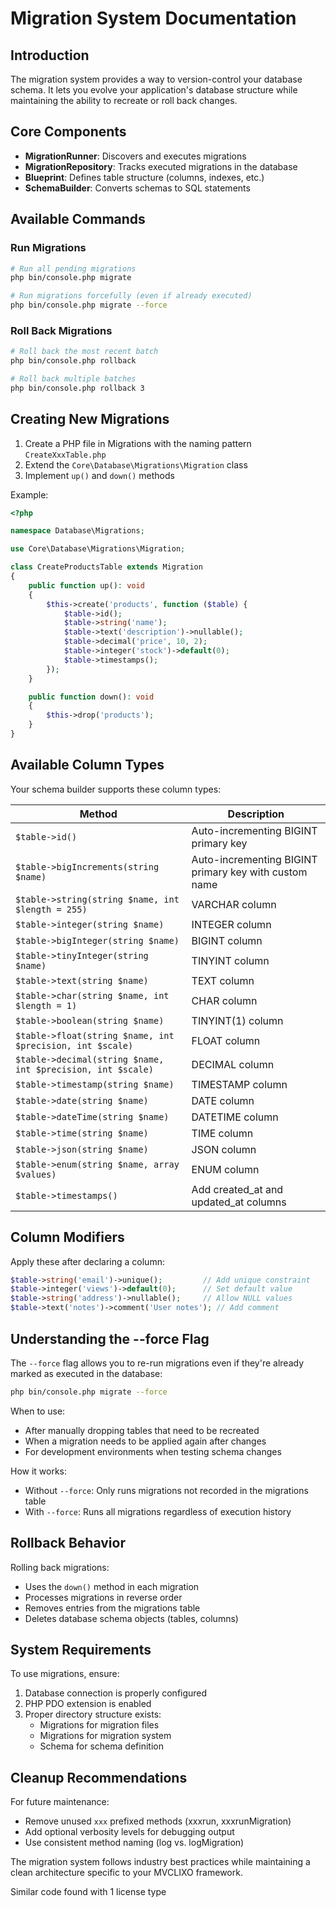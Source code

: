# Migration System Documentation

## Introduction
The migration system provides a way to version-control your database schema. It lets you evolve your application's database structure while maintaining the ability to recreate or roll back changes.

## Core Components

- **MigrationRunner**: Discovers and executes migrations
- **MigrationRepository**: Tracks executed migrations in the database
- **Blueprint**: Defines table structure (columns, indexes, etc.)
- **SchemaBuilder**: Converts schemas to SQL statements

## Available Commands

### Run Migrations
```bash
# Run all pending migrations
php bin/console.php migrate

# Run migrations forcefully (even if already executed)
php bin/console.php migrate --force
```

### Roll Back Migrations
```bash
# Roll back the most recent batch
php bin/console.php rollback

# Roll back multiple batches
php bin/console.php rollback 3
```

## Creating New Migrations

1. Create a PHP file in Migrations with the naming pattern `CreateXxxTable.php`
2. Extend the `Core\Database\Migrations\Migration` class
3. Implement `up()` and `down()` methods

Example:
```php
<?php

namespace Database\Migrations;

use Core\Database\Migrations\Migration;

class CreateProductsTable extends Migration
{
    public function up(): void
    {
        $this->create('products', function ($table) {
            $table->id();
            $table->string('name');
            $table->text('description')->nullable();
            $table->decimal('price', 10, 2);
            $table->integer('stock')->default(0);
            $table->timestamps();
        });
    }

    public function down(): void
    {
        $this->drop('products');
    }
}
```

## Available Column Types

Your schema builder supports these column types:

| Method | Description |
|--------|-------------|
| `$table->id()` | Auto-incrementing BIGINT primary key |
| `$table->bigIncrements(string $name)` | Auto-incrementing BIGINT primary key with custom name |
| `$table->string(string $name, int $length = 255)` | VARCHAR column |
| `$table->integer(string $name)` | INTEGER column |
| `$table->bigInteger(string $name)` | BIGINT column |
| `$table->tinyInteger(string $name)` | TINYINT column |
| `$table->text(string $name)` | TEXT column |
| `$table->char(string $name, int $length = 1)` | CHAR column |
| `$table->boolean(string $name)` | TINYINT(1) column |
| `$table->float(string $name, int $precision, int $scale)` | FLOAT column |
| `$table->decimal(string $name, int $precision, int $scale)` | DECIMAL column |
| `$table->timestamp(string $name)` | TIMESTAMP column |
| `$table->date(string $name)` | DATE column |
| `$table->dateTime(string $name)` | DATETIME column |
| `$table->time(string $name)` | TIME column |
| `$table->json(string $name)` | JSON column |
| `$table->enum(string $name, array $values)` | ENUM column |
| `$table->timestamps()` | Add created_at and updated_at columns |

## Column Modifiers

Apply these after declaring a column:

```php
$table->string('email')->unique();         // Add unique constraint
$table->integer('views')->default(0);      // Set default value
$table->string('address')->nullable();     // Allow NULL values
$table->text('notes')->comment('User notes'); // Add comment
```

## Understanding the --force Flag

The `--force` flag allows you to re-run migrations even if they're already marked as executed in the database:

```bash
php bin/console.php migrate --force
```

When to use:
- After manually dropping tables that need to be recreated
- When a migration needs to be applied again after changes
- For development environments when testing schema changes

How it works:
- Without `--force`: Only runs migrations not recorded in the migrations table
- With `--force`: Runs all migrations regardless of execution history

## Rollback Behavior

Rolling back migrations:
- Uses the `down()` method in each migration
- Processes migrations in reverse order
- Removes entries from the migrations table
- Deletes database schema objects (tables, columns)

## System Requirements

To use migrations, ensure:

1. Database connection is properly configured
2. PHP PDO extension is enabled
3. Proper directory structure exists:
   - Migrations for migration files
   - Migrations for migration system
   - Schema for schema definition

## Cleanup Recommendations

For future maintenance:
- Remove unused `xxx` prefixed methods (xxxrun, xxxrunMigration)
- Add optional verbosity levels for debugging output
- Use consistent method naming (log vs. logMigration)

The migration system follows industry best practices while maintaining a clean architecture specific to your MVCLIXO framework.

Similar code found with 1 license type